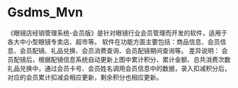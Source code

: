 # Gsdms_Mvn
 《眼镜店经销管理系统-会员版》是针对眼镜行业会员管理而开发的软件，适用于各大中小型眼镜专卖店、超市等。 软件在功能方面主要包括：商品信息、会员信息、会员配镜、礼品兑换、会员消费查询、会员配镜期间查询等。  差异说明： 会员配镜后，根据配镜信息系统自动更新上图中累计积分、累计金额、总共消费次数礼品兑换中，通过会员卡号、会员姓名调用会员信息中的数据，录入扣减积分后，对应的会员累计扣减会相应更新，剩余积分也相应更新。
